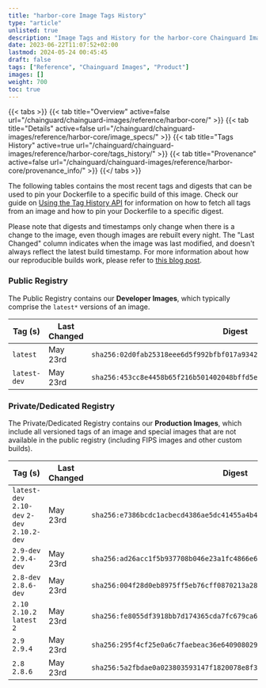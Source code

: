 ```yaml
---
title: "harbor-core Image Tags History"
type: "article"
unlisted: true
description: "Image Tags and History for the harbor-core Chainguard Image"
date: 2023-06-22T11:07:52+02:00
lastmod: 2024-05-24 00:45:45
draft: false
tags: ["Reference", "Chainguard Images", "Product"]
images: []
weight: 700
toc: true
---
```


{{< tabs >}}
{{< tab title="Overview" active=false url="/chainguard/chainguard-images/reference/harbor-core/" >}}
{{< tab title="Details" active=false url="/chainguard/chainguard-images/reference/harbor-core/image_specs/" >}}
{{< tab title="Tags History" active=true url="/chainguard/chainguard-images/reference/harbor-core/tags_history/" >}}
{{< tab title="Provenance" active=false url="/chainguard/chainguard-images/reference/harbor-core/provenance_info/" >}}
{{</ tabs >}}

The following tables contains the most recent tags and digests that can be used to pin your Dockerfile to a specific build of this image. Check our guide on [Using the Tag History API](/chainguard/chainguard-images/using-the-tag-history-api/) for information on how to fetch all tags from an image and how to pin your Dockerfile to a specific digest.

Please note that digests and timestamps only change when there is a change to the image, even though images are rebuilt every night. The "Last Changed" column indicates when the image was last modified, and doesn't always reflect the latest build timestamp. For more information about how our reproducible builds work, please refer to [this blog post](https://www.chainguard.dev/unchained/reproducing-chainguards-reproducible-image-builds).

### Public Registry
The Public Registry contains our **Developer Images**, which typically comprise the `latest*` versions of an image.

| Tag (s)       | Last Changed | Digest                                                                    |
|---------------|--------------|---------------------------------------------------------------------------|
|  `latest`     | May 23rd     | `sha256:02d0fab25318eee6d5f992bfbf017a934209794361c87325527b2d234a3c8e68` |
|  `latest-dev` | May 23rd     | `sha256:453cc8e4458b65f216b501402048bffd5e30c955dd13ce0ea021b1755b2927d7` |


### Private/Dedicated Registry
The Private/Dedicated Registry contains our **Production Images**, which include all versioned tags of an image and special images that are not available in the public registry (including FIPS images and other custom builds).

| Tag (s)                                       | Last Changed | Digest                                                                    |
|-----------------------------------------------|--------------|---------------------------------------------------------------------------|
|  `latest-dev` `2.10-dev` `2-dev` `2.10.2-dev` | May 23rd     | `sha256:e7386bcdc1acbecd4386ae5dc41455a4b487a63ff2095e0da51a20770a0138a5` |
|  `2.9-dev` `2.9.4-dev`                        | May 23rd     | `sha256:ad26acc1f5b937708b046e23a1fc4866e6dcad774d3b23cad8e12c0186cc88cc` |
|  `2.8-dev` `2.8.6-dev`                        | May 23rd     | `sha256:004f28d0eb8975ff5eb76cff0870213a28532dc434f9ceeb1c1b31d337f2342f` |
|  `2.10` `2.10.2` `latest` `2`                 | May 23rd     | `sha256:fe8055df3918bb7d174365cda7fc679ca68dbc4a25a86079aceef3a19a92fbc1` |
|  `2.9` `2.9.4`                                | May 23rd     | `sha256:295f4cf25e0a6c7faebeac36e6409080297dca36a77ab6d9506ad595926c7970` |
|  `2.8` `2.8.6`                                | May 23rd     | `sha256:5a2fbdae0a023803593147f1820078e8f37aad469ebebc00f30f57e81a7536e8` |

